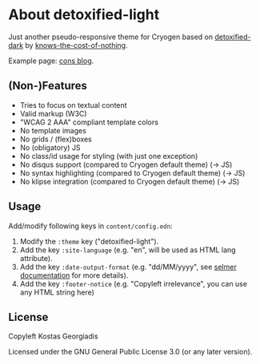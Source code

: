# About detoxified-light

Just another pseudo-responsive theme for Cryogen based on [detoxified-dark](https://github.com/knows-the-cost-of-nothing/detoxified-dark)
by [knows-the-cost-of-nothing](https://github.com/knows-the-cost-of-nothing).

Example page: [cons blog](https://blog.cons.gr/).

## (Non-)Features

* Tries to focus on textual content
* Valid markup (W3C)
* "WCAG 2 AAA" compliant template colors
* No template images
* No grids / (flex)boxes
* No (obligatory) JS
* No class/id usage for styling (with just one exception)
* No disqus support (compared to Cryogen default theme) (-> JS)
* No syntax highlighting (compared to Cryogen default theme) (-> JS)
* No klipse integration (compared to Cryogen default theme) (-> JS)

## Usage

Add/modify following keys in `content/config.edn`:

1. Modify the `:theme` key ("detoxified-light").
2. Add the key `:site-language` (e.g. "en", will be used as HTML lang attribute).
3. Add the key `:date-output-format` (e.g. "dd/MM/yyyy", see [selmer documentation](https://github.com/yogthos/Selmer#date) for more details).
4. Add the key `:footer-notice` (e.g. "Copyleft irrelevance", you can use any HTML string here)

## License

Copyleft Kostas Georgiadis

Licensed under the GNU General Public License 3.0 (or any later version).
